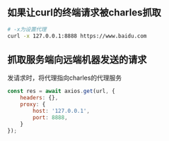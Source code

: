 ## 如果让curl的终端请求被charles抓取
```sh
# -x为设置代理
curl -x 127.0.0.1:8888 https://www.baidu.com
```

## 抓取服务端向远端机器发送的请求
发请求时，将代理指向charles的代理服务
```js
const res = await axios.get(url, {
    headers: {},
    proxy: {
        host: '127.0.0.1',
        port: 8888,
    }
});
```
